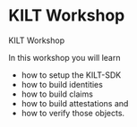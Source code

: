 # KILT Workshop

KILT Workshop

In this workshop you will learn 
- how to setup the KILT-SDK
- how to build identities
- how to build claims
- how to build attestations and 
- how to verify those objects.
